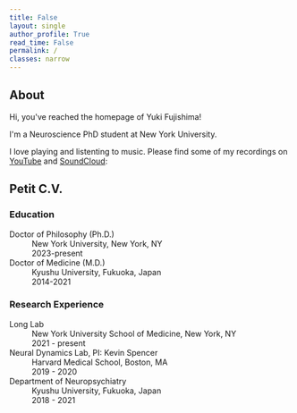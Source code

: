 ```yaml
---
title: False
layout: single
author_profile: True
read_time: False
permalink: /
classes: narrow
---
```

## About
Hi, you've reached the homepage of Yuki Fujishima!

I'm a Neuroscience PhD student at New York University.

I love playing and listenting to music. Please find some of my recordings on [YouTube][Music] and [SoundCloud][SoundCloud]:

[Music]: https://www.youtube.com/channel/UCkD0peZnb8RtuGNHhCf_jkg
[SoundCloud]: https://soundcloud.com/yuki-fuji

## Petit C.V.

### Education

<dl>
  <dt>Doctor of Philosophy (Ph.D.)</dt>
    <dd>New York University, New York, NY</dd>
    <dd>2023-present</dd>
  <dt>Doctor of Medicine (M.D.)</dt>
    <dd>Kyushu University, Fukuoka, Japan</dd>
    <dd>2014-2021</dd>
</dl>

### Research Experience
<dl>
  <dt>Long Lab</dt>
    <dd>New York University School of Medicine, New York, NY</dd>
    <dd>2021 - present</dd>
  <dt>Neural Dynamics Lab, PI: Kevin Spencer</dt>
    <dd>Harvard Medical School, Boston, MA</dd>
    <dd>2019 - 2020</dd>
  <dt>Department of Neuropsychiatry</dt>
    <dd>Kyushu University, Fukuoka, Japan</dd>
    <dd>2018 - 2021</dd>
</dl>
